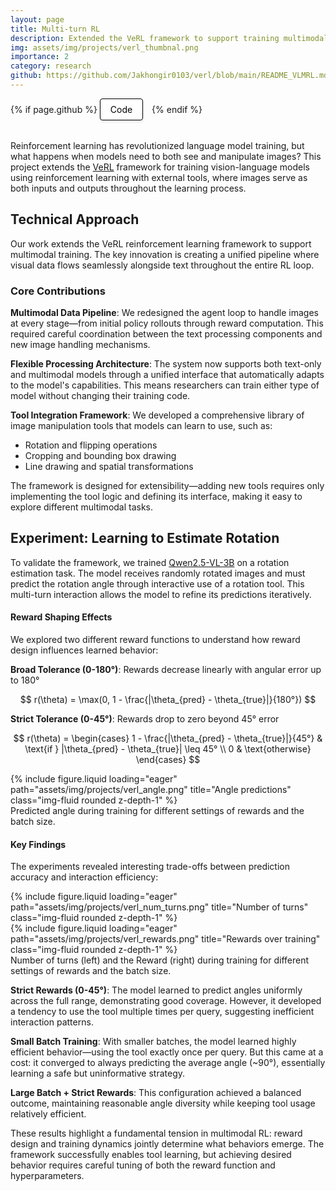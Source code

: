```yaml
---
layout: page
title: Multi-turn RL
description: Extended the VeRL framework to support training multimodal models with multi-turn reinforcement learning with external tools.
img: assets/img/projects/verl_thumbnal.png
importance: 2
category: research
github: https://github.com/Jakhongir0103/verl/blob/main/README_VLMRL.md
---
```


<!-- Project Links/Buttons -->
<div class="links" style="margin-bottom: 2rem;">
  {% if page.github %}
    <a href="{{ page.github }}" class="btn btn-primary btn-sm" role="button" target="_blank" style="background-color: white !important; border: 1px solid black !important; color: black !important; padding: 8px 16px; border-radius: 4px; text-decoration: none; display: inline-block; margin-right: 10px; box-shadow: 0 2px 4px rgba(0,0,0,0.1);">
      <i class="fab fa-github"></i> Code
    </a>
  {% endif %}
</div>

Reinforcement learning has revolutionized language model training, but what happens when models need to both see and manipulate images? This project extends the [VeRL](https://github.com/volcengine/verl) framework for training vision-language models using reinforcement learning with external tools, where images serve as both inputs and outputs throughout the learning process.

## Technical Approach

Our work extends the VeRL reinforcement learning framework to support multimodal training. The key innovation is creating a unified pipeline where visual data flows seamlessly alongside text throughout the entire RL loop.

### Core Contributions

**Multimodal Data Pipeline**: We redesigned the agent loop to handle images at every stage—from initial policy rollouts through reward computation. This required careful coordination between the text processing components and new image handling mechanisms.

**Flexible Processing Architecture**: The system now supports both text-only and multimodal models through a unified interface that automatically adapts to the model's capabilities. This means researchers can train either type of model without changing their training code.

**Tool Integration Framework**: We developed a comprehensive library of image manipulation tools that models can learn to use, such as:
- Rotation and flipping operations
- Cropping and bounding box drawing
- Line drawing and spatial transformations

The framework is designed for extensibility—adding new tools requires only implementing the tool logic and defining its interface, making it easy to explore different multimodal tasks.

## Experiment: Learning to Estimate Rotation

To validate the framework, we trained [Qwen2.5-VL-3B](https://huggingface.co/Qwen/Qwen2.5-VL-3B-Instruct) on a rotation estimation task. The model receives randomly rotated images and must predict the rotation angle through interactive use of a rotation tool. This multi-turn interaction allows the model to refine its predictions iteratively.

#### Reward Shaping Effects

We explored two different reward functions to understand how reward design influences learned behavior:

**Broad Tolerance (0-180°)**: Rewards decrease linearly with angular error up to 180°

$$
r(\theta) = \max(0, 1 - \frac{|\theta_{pred} - \theta_{true}|}{180°})
$$

**Strict Tolerance (0-45°)**: Rewards drop to zero beyond 45° error

$$
r(\theta) = \begin{cases} 1 - \frac{|\theta_{pred} - \theta_{true}|}{45°} & \text{if } |\theta_{pred} - \theta_{true}| \leq 45° \\ 0 & \text{otherwise} \end{cases}
$$

<div class="row">
    <div class="col-sm mt-3 mt-md-0">
        {% include figure.liquid loading="eager" path="assets/img/projects/verl_angle.png" title="Angle predictions" class="img-fluid rounded z-depth-1" %}
    </div>
</div>
<div class="caption">
    Predicted angle during training for different settings of rewards and the batch size.
</div>

#### Key Findings

The experiments revealed interesting trade-offs between prediction accuracy and interaction efficiency:

<div class="row">
    <div class="col-sm mt-3 mt-md-0">
        {% include figure.liquid loading="eager" path="assets/img/projects/verl_num_turns.png" title="Number of turns" class="img-fluid rounded z-depth-1" %}
    </div>
    <div class="col-sm mt-3 mt-md-0">
        {% include figure.liquid loading="eager" path="assets/img/projects/verl_rewards.png" title="Rewards over training" class="img-fluid rounded z-depth-1" %}
    </div>
</div>
<div class="caption">
    Number of turns (left) and the Reward (right) during training for different settings of rewards and the batch size.
</div>

**Strict Rewards (0-45°)**: The model learned to predict angles uniformly across the full range, demonstrating good coverage. However, it developed a tendency to use the tool multiple times per query, suggesting inefficient interaction patterns.

**Small Batch Training**: With smaller batches, the model learned highly efficient behavior—using the tool exactly once per query. But this came at a cost: it converged to always predicting the average angle (~90°), essentially learning a safe but uninformative strategy.

**Large Batch + Strict Rewards**: This configuration achieved a balanced outcome, maintaining reasonable angle diversity while keeping tool usage relatively efficient.

These results highlight a fundamental tension in multimodal RL: reward design and training dynamics jointly determine what behaviors emerge. The framework successfully enables tool learning, but achieving desired behavior requires careful tuning of both the reward function and hyperparameters.

